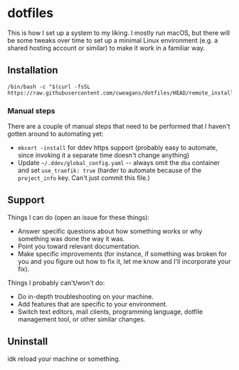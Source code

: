 # dotfiles

This is how I set up a system to my liking. I mostly run macOS, but there will be some tweaks over time to set up a minimal Linux environment (e.g. a shared hosting account or similar) to make it work in a familiar way.


## Installation

```shell
/bin/bash -c "$(curl -fsSL https://raw.githubusercontent.com/cweagans/dotfiles/HEAD/remote_install.sh)"
```

### Manual steps

There are a couple of manual steps that need to be performed that I haven't gotten around to automating yet:

* `mkcert -install` for ddev https support (probably easy to automate, since invoking it a separate time doesn't change anything)
* Update `~/.ddev/global_config.yaml` -- always omit the `dba` container and set `use_traefik: true` (harder to automate because of the `project_info` key. Can't just commit this file.)


## Support

Things I can do (open an issue for these things):

* Answer specific questions about how something works or why something was done the way it was.
* Point you toward relevant documentation.
* Make specific improvements (for instance, if something was broken for you and you figure out how to fix it, let me know and I'll incorporate your fix).

Things I probably can't/won't do:

* Do in-depth troubleshooting on your machine.
* Add features that are specific to your environment.
* Switch text editors, mail clients, programming language, dotfile management tool, or other similar changes.


## Uninstall

idk reload your machine or something.

